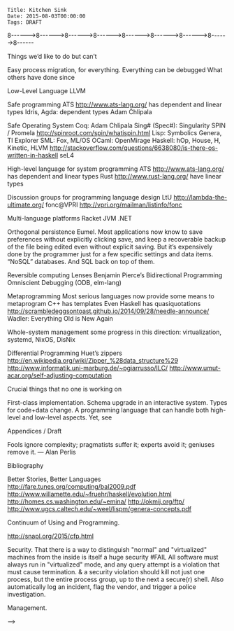     Title: Kitchen Sink
    Date: 2015-08-03T00:00:00
    Tags: DRAFT

<!--

# Random ideas for future posts

    Title: Chapter 1: The Way Houyhnhnms Compute
    Date: 2015-08-02T10:56:46
    Tags: Introduction, Point of View, Simplicity

    Title: Chapter 2: Save Our Souls
    Date: 2015-08-03T01:10:00
    Tags: Persistence, Automation, Orthogonal Persistence, Domains

    Title: Chapter 3: The Houyhnhnm Version of Salvation
    Date: 2015-08-09T01:10:00
    Tags: Persistence, Orthogonal Persistence, Files, Versioning, Monitor

    Title: Chapter 4: Turtling down the Tower of Babel
    Date: 2015-08-24T19:51:01
    Tags: Persistence, Transience, Quality, Meta, Strategies, Turtles

    Title: Chapter 5: Non-Stop Change
    Date: 2015-09-08T23:54:23
    Tags: Live Upgrade, Upgrade, Types, Schema

    Title: Chapter 6: blah
    Date: 2015-12-13T14:15:16
    Tags: DRAFT


## Intros


Conversely, I grew more and more curious of how things were done in Houyhnhnm computing systems
that seemed hard to me while programming Human computer systems;
and as the conversation went on,
I took it as a challenge and as a matter of the Honor of the Human Race to discover things
where Human computer systems would shine in comparison to Houyhnhnm computing systems,
or at least where Houyhnhnm computing systems would suck even more than Human computer systems.


## Ownership

Respecting the landowner but serving the owner.



### Applications ###

Delivering software as components, not applications (Human closest: browser plugins)

AOP: Modularity in implementation strategies


### Sentient-Computer interface

Failure of
UX Design of the programmer experience.

Aspects: search.


### Conclusion

We discussed many hours, and eventually found that we could explain
the difference in approaches by a Houyhnhnm _computing_ system being a _live system_
based on the premise that the system stays always on
and evolves in internal interaction between machines and programmers,
whereas Human computer systems are [_cult of dead_](http://wiki.squeak.org/squeak/2950) systems
in programs never change then die taking all their data with them,
change happening as external commands from the programmer above.

By starting from the interactions and looking for general abstractions,
Houyhnhnms are able to provide a general solution
where Humans, starting from their devices and building only up
must implement a large variety of ad hoc tools.

That is because the basic premise of Human computer systems is that
change is external to programs, that it comes from Humans above,
in a one way command-and-obey interaction;
in Human computer systems,
programs are fixed entities that never change,
and any change requires that processes running the old programs must die,
taking all their data with them, to be replaced with new programs.
In other words, Human computer systems are
[_cult of dead_](http://wiki.squeak.org/squeak/2950) systems.
By contrast, Houyhnhnm computing systems are _live systems_,
where the code is not separate from the data,
but the two evolve together in a two-way interaction
with a Sentient being who isn't above but beside them.
Once again, this basic


### Bla blah

ASLR (Address Space Layout Randomization): symptom of deep problem.
<beach> You take a stupid OS and a stupid programming language vulnerable to attacks.  Instead of fixing them, you patch the thing by adding ASLR.  *boggle*!



Humans have many devices that they connect into networks, where bits are copied.
Houyhnhnms have a single system that they subdivide into domains,
between which data is distributed.


(Pure) Functional Programming Claims IRL
http://logicaltypes.blogspot.com/2015/08/pure-functional-programming-claims-irl.html


Not only does that make Houyhnhnm systems much simpler,
it also guarantees forever interoperability of every single piece data with any future system,
at whichever level of abstraction that data was defined.
If you want your data to remain relevant to your future self, or to be usable by other people, etc.,
you still need to wisely choose suitable algebraic data types,
to organize software into components with clean interfaces,
to pick appropriate policies that lead to suitably performant implementations,
to rely on suitable libraries.


### Houyhnhnms vs Martians

http://urbit.org/preview/~2015.9.25
https://medium.com/@urbit/design-of-a-digital-republic-f2b6b3109902

Amongst alien computing systems, one that can be contrasted with Houyhnhnm computing systems
is the Martian [Urbit](http://moronlab.blogspot.fr/2010/01/urbit-functional-programming-from.html).

Houyhnhnm strategies can be contrasted with Urbit _jets_.
Both are meta-level implementation optimizations;
but Urbit jets are a fixed number of strategies built into the system for a fixed language,
whereas new Houyhnhnm strategies can be written by users for any language they want to use.
Urbit is still a "build upwards only" system.

Of course, Urbit has the important advantage
that it has working code that is readily available to Humans,
whereas no Human is known to have actually seen a Houyhnhnm computing system, or reimplemented one.


------>8------>8------>8------>8------>8------>8------>8------>8------>8------


Things we’d like to do but can’t


Easy process migration, for everything.
Everything can be debugged
What others have done since

Low-Level Language
LLVM

Safe programming
ATS http://www.ats-lang.org/ has dependent and linear types
Idris, Agda: dependent types
Adam Chlipala

Safe Operating System
Coq: Adam Chlipala
Sing# (Spec#): Singularity
SPIN / Promela http://spinroot.com/spin/whatispin.html
Lisp: Symbolics Genera, TI Explorer
SML: Fox, ML/OS
OCaml: OpenMirage
Haskell: hOp, House, H, Kinetic, HLVM http://stackoverflow.com/questions/6638080/is-there-os-written-in-haskell
seL4


High-level language for system programming
ATS http://www.ats-lang.org/ has dependent and linear types
Rust http://www.rust-lang.org/ have linear types

Discussion groups for programming language design
LtU http://lambda-the-ultimate.org/
fonc@VPRI http://vpri.org/mailman/listinfo/fonc

Multi-language platforms
Racket
JVM
.NET

Orthogonal persistence
Eumel.
Most applications now know to save preferences without explicitly clicking save, and keep a recoverable backup of the file being edited even without explicit saving. But it’s expensively done by the programmer just for a few specific settings and data items.
“NoSQL” databases. And SQL back on top of them.

Reversible computing
Lenses
Benjamin Pierce’s Bidirectional Programming
Omniscient Debugging (ODB, elm-lang)

Metaprogramming
Most serious languages now provide some means to metaprogram
C++ has templates
Even Haskell has quasiquotations http://scrambledeggsontoast.github.io/2014/09/28/needle-announce/
Wadler: Everything Old is New Again

Whole-system management
some progress in this direction: virtualization, systemd, NixOS, DisNix


Differential Programming
Huet’s zippers http://en.wikipedia.org/wiki/Zipper_%28data_structure%29
http://www.informatik.uni-marburg.de/~pgiarrusso/ILC/
http://www.umut-acar.org/self-adjusting-computation


Crucial things that no one is working on

First-class implementation.
Schema upgrade in an interactive system.
Types for code+data change.
A programming language that can handle both high-level and low-level aspects. Yet, see

Appendices / Draft

Fools ignore complexity; pragmatists suffer it; experts avoid it; geniuses remove it. — Alan Perlis

Bibliography

Better Stories, Better Languages http://fare.tunes.org/computing/bal2009.pdf
http://www.willamette.edu/~fruehr/haskell/evolution.html
http://homes.cs.washington.edu/~emina/
http://okmij.org/ftp/
http://www.ugcs.caltech.edu/~weel/lispm/genera-concepts.pdf


Continuum of Using and Programming.

http://snapl.org/2015/cfp.html


Security.
That there is a way to distinguish "normal" and "virtualized" machines from the inside is itself a huge security #FAIL
All software must always run in "virtualized" mode, and any query attempt is a violation that must cause termination.
& a security violation should kill not just one process, but the entire process group, up to the next a secure(r) shell.
Also automatically log an incident, flag the vendor, and trigger a police investigation.



Management.

-->
